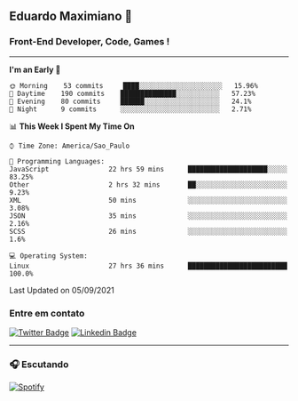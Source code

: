 ## Eduardo Maximiano 👋

### Front-End Developer, Code, Games !

---

<!--START_SECTION:waka-->
**I'm an Early 🐤** 

```text
🌞 Morning    53 commits     ████░░░░░░░░░░░░░░░░░░░░░   15.96% 
🌆 Daytime    190 commits    ██████████████░░░░░░░░░░░   57.23% 
🌃 Evening    80 commits     ██████░░░░░░░░░░░░░░░░░░░   24.1% 
🌙 Night      9 commits      ░░░░░░░░░░░░░░░░░░░░░░░░░   2.71%

```


📊 **This Week I Spent My Time On** 

```text
⌚︎ Time Zone: America/Sao_Paulo

💬 Programming Languages: 
JavaScript               22 hrs 59 mins      ████████████████████░░░░░   83.25% 
Other                    2 hrs 32 mins       ██░░░░░░░░░░░░░░░░░░░░░░░   9.23% 
XML                      50 mins             ░░░░░░░░░░░░░░░░░░░░░░░░░   3.08% 
JSON                     35 mins             ░░░░░░░░░░░░░░░░░░░░░░░░░   2.16% 
SCSS                     26 mins             ░░░░░░░░░░░░░░░░░░░░░░░░░   1.6%

💻 Operating System: 
Linux                    27 hrs 36 mins      █████████████████████████   100.0%

```


 Last Updated on 05/09/2021
<!--END_SECTION:waka-->

### Entre em contato

[![Twitter Badge](https://img.shields.io/badge/-@edmaxi-1ca0f1?style=flat-square&labelColor=1ca0f1&logo=twitter&logoColor=white&link=https://twitter.com/edmaxi)](https://twitter.com/edmaxi)
[![Linkedin Badge](https://img.shields.io/badge/-Eduardo_Maximiano-0077B5?style=flat-square&logo=Linkedin&logoColor=white&link=https://www.linkedin.com/in/maximiano-eduardo)](https://www.linkedin.com/in/maximiano-eduardo)

---

### 🎧 Escutando
[![Spotify](https://novatorem-sandy.vercel.app/api/spotify)](https://open.spotify.com/user/comgigo)
